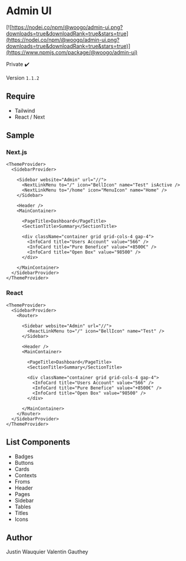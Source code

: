 # Admin UI
[![https://nodei.co/npm/@woogo/admin-ui.png?downloads=true&downloadRank=true&stars=true](https://nodei.co/npm/@woogo/admin-ui.png?downloads=true&downloadRank=true&stars=true)](https://www.npmjs.com/package/@woogo/admin-ui)


Private ✔️

Version ```1.1.2```

## Require
 - Tailwind
 - React / Next

## Sample

### Next.js
```tsx
<ThemeProvider>
  <SidebarProvider>

    <Sidebar website="Admin" url="//">
      <NextLinkMenu to="/" icon="BellIcon" name="Test" isActive />
      <NextLinkMenu to="/home" icon="MenuIcon" name="Home" />
    </Sidebar>

    <Header />
    <MainContainer>

      <PageTitle>Dashboard</PageTitle>
      <SectionTitle>Summary</SectionTitle>

      <div className="container grid grid-cols-4 gap-4">
        <InfoCard title="Users Account" value="566" />
        <InfoCard title="Pure Benefice" value="+8500€" />
        <InfoCard title="Open Box" value="98500" />
      </div>

    </MainContainer>
  </SidebarProvider>
</ThemeProvider>
```

### React
```tsx
<ThemeProvider>
  <SidebarProvider>
    <Router>

      <Sidebar website="Admin" url="//">
        <ReactLinkMenu to="/" icon="BellIcon" name="Test" />
      </Sidebar>

      <Header />
      <MainContainer>

        <PageTitle>Dashboard</PageTitle>
        <SectionTitle>Summary</SectionTitle>

        <div className="container grid grid-cols-4 gap-4">
          <InfoCard title="Users Account" value="566" />
          <InfoCard title="Pure Benefice" value="+8500€" />
          <InfoCard title="Open Box" value="98500" />
        </div>

      </MainContainer>
    </Router>
  </SidebarProvider>
</ThemeProvider>
```

## List Components
- Badges
- Buttons
- Cards
- Contexts
- Froms
- Header
- Pages
- Sidebar
- Tables
- Titles
- Icons

## Author
Justin Wauquier
Valentin Gauthey